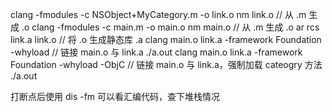 clang -fmodules -c NSObject+MyCategory.m -o link.o
nm link.o   // 从 .m 生成 .o
clang -fmodules -c main.m -o main.o
nm main.o   // 从 .m 生成 .o
ar rcs link.a link.o   // 将 .o 生成静态库 .a
clang main.o link.a -framework Foundation -whyload  // 链接 main.o 与 link.a
./a.out
clang main.o link.a -framework Foundation -whyload -ObjC  // 链接 main.o 与 link.a，强制加载 cateogry 方法
./a.out


打断点后使用 dis -fm 可以看汇编代码，查下堆栈情况
